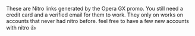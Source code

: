 These are Nitro links generated by the Opera GX promo. You still need a credit card and a verified email for them to work. They only on works on accounts that never had nitro before. feel free to have a few new accounts with nitro 👍
